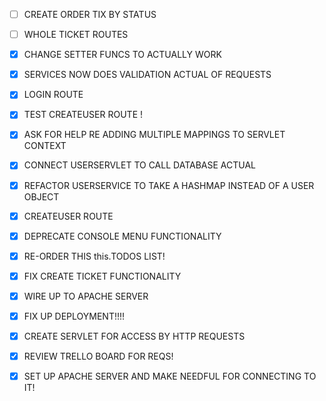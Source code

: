 
- [ ] CREATE ORDER TIX BY STATUS
- [ ] WHOLE TICKET ROUTES

- [X] CHANGE SETTER FUNCS TO ACTUALLY WORK
- [X] SERVICES NOW DOES VALIDATION ACTUAL OF REQUESTS
- [X] LOGIN ROUTE
- [X] TEST CREATEUSER ROUTE !
- [X] ASK FOR HELP RE ADDING MULTIPLE MAPPINGS TO SERVLET CONTEXT
- [X] CONNECT USERSERVLET TO CALL DATABASE ACTUAL
- [X] REFACTOR USERSERVICE TO TAKE A HASHMAP INSTEAD OF A USER OBJECT
- [X] CREATEUSER ROUTE
- [X] DEPRECATE CONSOLE MENU FUNCTIONALITY
- [X] RE-ORDER THIS this.TODOS LIST!
- [X] FIX CREATE TICKET FUNCTIONALITY
- [X] WIRE UP TO APACHE SERVER
- [X] FIX UP DEPLOYMENT!!!!
- [X] CREATE SERVLET FOR ACCESS BY HTTP REQUESTS
- [X] REVIEW TRELLO BOARD FOR REQS!
- [X] SET UP APACHE SERVER AND MAKE NEEDFUL FOR CONNECTING TO IT!
